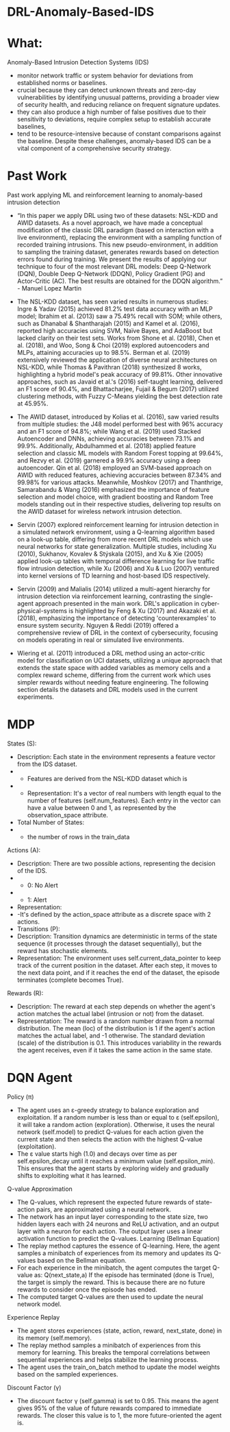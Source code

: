 # DRL-Anomaly-Based-IDS
# What: 
Anomaly-Based Intrusion Detection Systems (IDS) 
- monitor network traffic or system behavior for deviations from established norms or baselines. 
- crucial because they can detect unknown threats and zero-day vulnerabilities by identifying unusual patterns, providing a broader view of security health, and reducing reliance on frequent signature updates. 
- they can also produce a high number of false positives due to their sensitivity to deviations, require complex setup to establish accurate baselines, 
- tend to be resource-intensive because of constant comparisons against the baseline. 
Despite these challenges, anomaly-based IDS can be a vital component of a comprehensive security strategy.

# Past Work 
Past work applying ML and reinforcement learning to anomaly-based intrusion detection
- “In this paper we apply DRL using two of these datasets: NSL-KDD and AWID datasets. As a novel approach, we have made a conceptual modification of the classic DRL paradigm (based on interaction with a live environment), replacing the environment with a sampling function of recorded training intrusions. This new pseudo-environment, in addition to sampling the training dataset, generates rewards based on detection errors found during training.
We present the results of applying our technique to four of the most relevant DRL models: Deep Q-Network (DQN), Double Deep Q-Network (DDQN), Policy Gradient (PG) and Actor-Critic (AC). The best results are obtained for the DDQN algorithm.” - Manuel Lopez Martin

- The NSL-KDD dataset, has seen varied results in numerous studies: Ingre & Yadav (2015) achieved 81.2% test data accuracy with an MLP model; Ibrahim et al. (2013) saw a 75.49% recall with SOM; while others, such as Dhanabal & Shantharajah (2015) and Kamel et al. (2016), reported high accuracies using SVM, Naïve Bayes, and AdaBoost but lacked clarity on their test sets. Works from Shone et al. (2018), Chen et al. (2018), and Woo, Song & Choi (2019) explored autoencoders and MLPs, attaining accuracies up to 98.5%.
Berman et al. (2019) extensively reviewed the application of diverse neural architectures on NSL-KDD, while Thomas & Pavithran (2018) synthesized 8 works, highlighting a hybrid model's peak accuracy of 99.81%. Other innovative approaches, such as Javaid et al.'s (2016) self-taught learning, delivered an F1 score of 90.4%, and Bhattacharjee, Fujail & Begum (2017) utilized clustering methods, with Fuzzy C-Means yielding the best detection rate at 45.95%.

- The AWID dataset, introduced by Kolias et al. (2016), saw varied results from multiple studies: the J48 model performed best with 96% accuracy and an F1 score of 94.8%; while Wang et al. (2019) used Stacked Autoencoder and DNNs, achieving accuracies between 73.1% and 99.9%. Additionally, Abdulhammed et al. (2018) applied feature selection and classic ML models with Random Forest topping at 99.64%, and Rezvy et al. (2019) garnered a 99.9% accuracy using a deep autoencoder.
Qin et al. (2018) employed an SVM-based approach on AWID with reduced features, achieving accuracies between 87.34% and 99.98% for various attacks. Meanwhile, Moshkov (2017) and Thanthrige, Samarabandu & Wang (2016) emphasized the importance of feature selection and model choice, with gradient boosting and Random Tree models standing out in their respective studies, delivering top results on the AWID dataset for wireless network intrusion detection.

- Servin (2007) explored reinforcement learning for intrusion detection in a simulated network environment, using a Q-learning algorithm based on a look-up table, differing from more recent DRL models which use neural networks for state generalization.
Multiple studies, including Xu (2010), Sukhanov, Kovalev & Stýskala (2015), and Xu & Xie (2005) applied look-up tables with temporal difference learning for live traffic flow intrusion detection, while Xu (2006) and Xu & Luo (2007) ventured into kernel versions of TD learning and host-based IDS respectively.

- Servin (2009) and Malialis (2014) utilized a multi-agent hierarchy for intrusion detection via reinforcement learning, contrasting the single-agent approach presented in the main work.
DRL's application in cyber-physical-systems is highlighted by Feng & Xu (2017) and Akazaki et al. (2018), emphasizing the importance of detecting 'counterexamples' to ensure system security.
Nguyen & Reddi (2019) offered a comprehensive review of DRL in the context of cybersecurity, focusing on models operating in real or simulated live environments.

- Wiering et al. (2011) introduced a DRL method using an actor-critic model for classification on UCI datasets, utilizing a unique approach that extends the state space with added variables as memory cells and a complex reward scheme, differing from the current work which uses simpler rewards without needing feature engineering. The following section details the datasets and DRL models used in the current experiments.

# MDP
States (S):
- Description: Each state in the environment represents a feature vector from the IDS dataset. 
- - Features are derived from the NSL-KDD dataset which is 
- - Representation: It's a vector of real numbers with length equal to the number of features (self.num_features). Each entry in the vector can have a value between 0 and 1, as represented by the observation_space attribute.
- Total Number of States: 
- - the number of rows in the train_data
    
Actions (A):
- Description: There are two possible actions, representing the decision of the IDS.
- - 0: No Alert
- - 1: Alert
- Representation: 
- -It's defined by the action_space attribute as a discrete space with 2 actions.
- Transitions (P):
- Description: Transition dynamics are deterministic in terms of the state sequence (it processes through the dataset sequentially), but the reward has stochastic elements.
- Representation: The environment uses self.current_data_pointer to keep track of the current position in the dataset. After each step, it moves to the next data point, and if it reaches the end of the dataset, the episode terminates (complete becomes True).

Rewards (R):
- Description: The reward at each step depends on whether the agent's action matches the actual label (intrusion or not) from the dataset.
- Representation: The reward is a random number drawn from a normal distribution. The mean (loc) of the distribution is 1 if the agent's action matches the actual label, and -1 otherwise. The standard deviation (scale) of the distribution is 0.1. This introduces variability in the rewards the agent receives, even if it takes the same action in the same state.

# DQN Agent 

Policy (π)

- The agent uses an ε-greedy strategy to balance exploration and exploitation. If a random number is less than or equal to ε (self.epsilon), it will take a random action (exploration). Otherwise, it uses the neural network (self.model) to predict Q-values for each action given the current state and then selects the action with the highest Q-value (exploitation).
- The ε value starts high (1.0) and decays over time as per self.epsilon_decay until it reaches a minimum value (self.epsilon_min). This ensures that the agent starts by exploring widely and gradually shifts to exploiting what it has learned.


Q-value Approximation
- The Q-values, which represent the expected future rewards of state-action pairs, are approximated using a neural network.
- The network has an input layer corresponding to the state size, two hidden layers each with 24 neurons and ReLU activation, and an output layer with a neuron for each action. The output layer uses a linear activation function to predict the Q-values.
Learning (Bellman Equation)
- The replay method captures the essence of Q-learning. Here, the agent samples a minibatch of experiences from its memory and updates its Q-values based on the Bellman equation.
- For each experience in the minibatch, the agent computes the target Q-value as:
Q(next_state,a) If the episode has terminated (done is True), the target is simply the reward. This is because there are no future rewards to consider once the episode has ended.
- The computed target Q-values are then used to update the neural network model.
  
Experience Replay
- The agent stores experiences (state, action, reward, next_state, done) in its memory (self.memory).
- The replay method samples a minibatch of experiences from this memory for learning. This breaks the temporal correlations between sequential experiences and helps stabilize the learning process.
- The agent uses the train_on_batch method to update the model weights based on the sampled experiences.
  
Discount Factor (γ)
- The discount factor γ (self.gamma) is set to 0.95. This means the agent gives 95% of the value of future rewards compared to immediate rewards. The closer this value is to 1, the more future-oriented the agent is.
